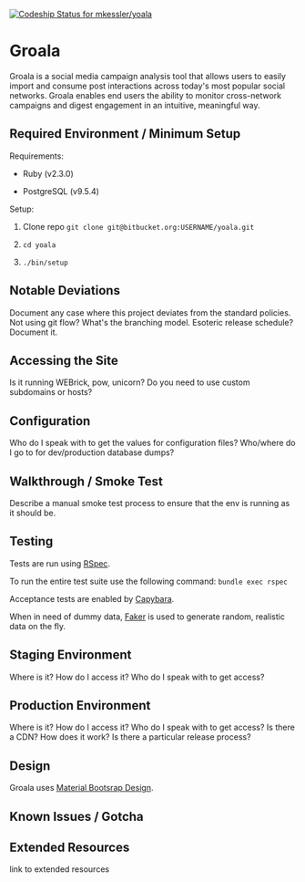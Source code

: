 [ ![Codeship Status for mkessler/yoala](https://app.codeship.com/projects/c3298b20-7cae-0134-5149-164a30546007/status?branch=master)](https://app.codeship.com/projects/181143)

Groala
==============================================

Groala is a social media campaign analysis tool that allows users to easily import and consume post interactions across today's most popular social networks. Groala enables end users the ability to monitor cross-network campaigns and digest engagement in an intuitive, meaningful way.


Required Environment / Minimum Setup
----------------------------------------------

Requirements:

* Ruby (v2.3.0)

* PostgreSQL (v9.5.4)


Setup:

1. Clone repo `git clone git@bitbucket.org:USERNAME/yoala.git`

2. `cd yoala`

3. `./bin/setup`


Notable Deviations
----------------------------------------------

Document any case where this project deviates from the standard policies.
Not using git flow? What's the branching model.
Esoteric release schedule? Document it.


Accessing the Site
----------------------------------------------

Is it running WEBrick, pow, unicorn?
Do you need to use custom subdomains or hosts?


Configuration
----------------------------------------------

Who do I speak with to get the values for configuration files?
Who/where do I go to for dev/production database dumps?


Walkthrough / Smoke Test
----------------------------------------------

Describe a manual smoke test process to ensure that the env is running as it should be.


Testing
----------------------------------------------

Tests are run using [RSpec](https://relishapp.com/rspec).


To run the entire test suite use the following command:
`bundle exec rspec`


Acceptance tests are enabled by [Capybara](https://github.com/teamcapybara/capybara#using-capybara-with-rspec).


When in need of dummy data, [Faker](https://github.com/stympy/faker#usage) is used to generate random, realistic data on the fly.


Staging Environment
----------------------------------------------

Where is it?
How do I access it?
Who do I speak with to get access?


Production Environment
----------------------------------------------

Where is it?
How do I access it?
Who do I speak with to get access?
Is there a CDN? How does it work?
Is there a particular release process?


Design
----------------------------------------------

Groala uses [Material Bootsrap Design](http://mdbootstrap.com/components/).


Known Issues / Gotcha
----------------------------------------------



Extended Resources
----------------------------------------------

link to extended resources
